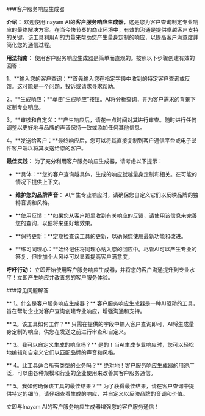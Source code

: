 ###客户服务响应生成器

**介绍：**
欢迎使用Inayam AI的**客户服务响应生成器**，这是您为客户查询制定专业响应的最终解决方案。在当今快节奏的商业环境中，有效的沟通是提供卓越客户支持的关键。该工具利用AI的力量来帮助您产生量身定制的响应，以提高客户满意度并简化您的通信过程。

**用法指南：**
使用客户服务响应生成器是简单而直观的。按照以下步骤创建有效的回答：

1。**输入您的客户查询：**首先输入您在指定字段中收到的特定客户查询或反馈。这可能是一个问题，投诉或请求寻求帮助。

2。**生成响应：**单击“生成响应”按钮。AI将分析查询，并为客户需求的背景下定制专业响应。

3。**审核和自定义：**产生响应后，请花一点时间对其进行审查。随时进行任何调整以更好地与品牌的声音保持一致或添加任何其他信息。

4。**发送给客户：**最终响应后，您可以将其直接复制到客户通信平台或电子邮件客户端以将其发送给您的客户。

**最佳实践：**
为了充分利用客户服务响应生成器，请考虑以下提示：

-  **具体：**您的客户查询越具体，生成的响应就越量身定制和相关。在可能的情况下提供上下文。

-  **维护您的品牌声音：** AI产生专业响应时，请确保您自定义它们以反映品牌的独特音调和风格。

-  **使用反馈：**如果您从客户那里收到有关响应的反馈，请使用该信息来完善您的查询，以便将来更好地效果。

-  **保持更新：**定期检查该工具的更新，以确保您使用最新功能和改进。

-  **练习同理心：**始终记住将同理心纳入您的回应中。尽管AI可以产生专业的答复，但增加个人风格可以显着提高客户满意度。

**呼吁行动：**
立即开始使用客户服务响应生成器，并将您的客户沟通提升到专业水平！立即产生响应并改善您的客户服务体验。

###常见问题解答

** 1。什么是客户服务响应生成器？**
客户服务响应生成器是一种AI驱动的工具，旨在帮助企业对客户查询创建专业响应，增强沟通和支持。

** 2。该工具如何工作？**
只需在提供的字段中输入客户查询即可，AI将生成量身定制的响应，供您在发送之前进行审查和自定义。

** 3。我可以自定义生成的响应吗？**
是的！当AI生成专业响应时，您可以轻松地编辑和自定义它们以匹配品牌的声音和风格。

** 4。此工具适合所有类型的业务吗？**
绝对地！客户服务响应生成器的用途广泛，可以由各种规模和行业的企业使用来改善其客户服务通信。

** 5。我如何确保该工具的最佳结果？**
为了获得最佳结果，请在客户查询中提供特定的细节，请仔细查看生成的响应，并自定义以反映品牌的音调和价值。

立即与Inayam AI的客户服务响应生成器增强您的客户服务通信！